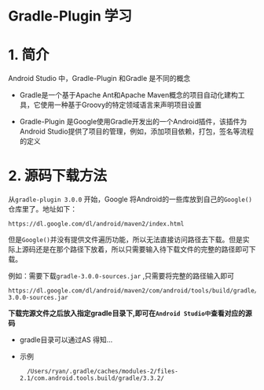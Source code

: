 # Gradle-Plugin 学习


# 1. 简介

Android Studio 中，Gradle-Plugin 和Gradle 是不同的概念

- Gradle是一个基于Apache Ant和Apache Maven概念的项目自动化建构工具，它使用一种基于Groovy的特定领域语言来声明项目设置

- Gradle-Plugin 是Google使用Gradle开发出的一个Android插件，该插件为Android Studio提供了项目的管理，例如，添加项目依赖，打包，签名等流程的定义

	

# 2. 源码下载方法

从`gradle-plugin 3.0.0` 开始，Google 将Android的一些库放到自己的`Google()`仓库里了。地址如下：

	https://dl.google.com/dl/android/maven2/index.html

但是`Google()`并没有提供文件遍历功能，所以无法直接访问路径去下载。但是实际上源码还是在那个路径下放着，所以只需要输入待下载文件的完整的路径即可下载。

例如：需要下载`gradle-3.0.0-sources.jar` ,只需要将完整的路径输入即可

	https://dl.google.com/dl/android/maven2/com/android/tools/build/gradle/3.0.0/gradle-3.0.0-sources.jar

**下载完源文件之后放入指定gradle目录下,即可在`Android Studio中`查看对应的源码**

- gradle目录可以通过AS 得知...

- 示例

		/Users/ryan/.gradle/caches/modules-2/files-2.1/com.android.tools.build/gradle/3.3.2/
		
